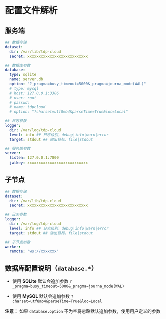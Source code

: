 # 配置文件解析

## 服务端

```yaml
## 数据存储
dataset:
  dir: /var/lib/tdp-cloud
  secret: xxxxxxxxxxxxxxxxxxxxxxxxxxx

## 数据库参数
database:
  type: sqlite
  name: server.db
  option: "?_pragma=busy_timeout=5000&_pragma=journa_mode(WAL)"
  # type: mysql
  # host: 127.0.0.1:3306
  # user: root
  # passwd:
  # name: tdpcloud
  # option: "?charset=utf8mb4&parseTime=True&loc=Local"

## 日志参数
logger:
  dir: /var/log/tdp-cloud
  level: info ## 日志级别，debug|info|warn|error
  target: stdout ## 输出目标，file|stdout

## 服务端参数
server:
  listen: 127.0.0.1:7800
  jwtkey: xxxxxxxxxxxxxxxxxxxxxxxxxxx
```

## 子节点

```yaml
## 数据存储
dataset:
  dir: /var/lib/tdp-cloud
  secret: xxxxxxxxxxxxxxxxxxxxxxxxxxx

## 日志参数
logger:
  dir: /var/log/tdp-cloud
  level: info ## 日志级别，debug|info|warn|error
  target: stdout ## 输出目标，file|stdout

## 子节点参数
worker:
  remote: "ws://xxxxxxx"
```

## 数据库配置说明（`database.*`）

- 使用 **SQLite** 默认会追加参数 `?_pragma=busy_timeout=5000&_pragma=journa_mode(WAL)`

- 使用 **MySQL**  默认会追加参数 `?charset=utf8mb4&parseTime=True&loc=Local`

**注意：** 如果 `database.option` 不为空将忽略默认追加参数，使用用户定义的参数
